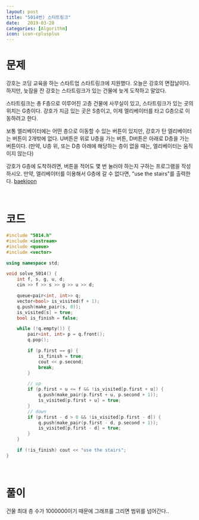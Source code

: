 ```yaml
---
layout: post
title: "5014번) 스타트링크"
date:   2019-03-28
categories: [Algorithm]
icon: icon-cplusplus
---
```


# 문제
강호는 코딩 교육을 하는 스타트업 스타트링크에 지원했다. 오늘은 강호의 면접날이다. 하지만, 늦잠을 잔 강호는 스타트링크가 있는 건물에 늦게 도착하고 말았다.

스타트링크는 총 F층으로 이루어진 고층 건물에 사무실이 있고, 스타트링크가 있는 곳의 위치는 G층이다. 강호가 지금 있는 곳은 S층이고, 이제 엘리베이터를 타고 G층으로 이동하려고 한다.

보통 엘리베이터에는 어떤 층으로 이동할 수 있는 버튼이 있지만, 강호가 탄 엘리베이터는 버튼이 2개밖에 없다. U버튼은 위로 U층을 가는 버튼, D버튼은 아래로 D층을 가는 버튼이다. (만약, U층 위, 또는 D층 아래에 해당하는 층이 없을 때는, 엘리베이터는 움직이지 않는다)

강호가 G층에 도착하려면, 버튼을 적어도 몇 번 눌러야 하는지 구하는 프로그램을 작성하시오. 만약, 엘리베이터를 이용해서 G층에 갈 수 없다면, "use the stairs"를 출력한다. [baekjoon](https://www.acmicpc.net/problem/5014)

<br>

# 코드
```c++
#include "5014.h"
#include <iostream>
#include <queue>
#include <vector>

using namespace std;

void solve_5014() {
    int f, s, g, u, d;
    cin >> f >> s >> g >> u >> d;

    queue<pair<int, int>> q;
    vector<bool> is_visited(f + 1);
    q.push(make_pair(s, 0));
    is_visited[s] = true;
    bool is_finish = false;

    while (!q.empty()) {
        pair<int, int> p = q.front();
        q.pop();

        if (p.first == g) {
            is_finish = true;
            cout << p.second;
            break;
        }

        // up
        if (p.first + u <= f && !is_visited[p.first + u]) {
            q.push(make_pair(p.first + u, p.second + 1));
            is_visited[p.first + u] = true;
        }
        // down
        if (p.first - d > 0 && !is_visited[p.first - d]) {
            q.push(make_pair(p.first - d, p.second + 1));
            is_visited[p.first - d] = true;
        }
    }

    if (!is_finish) cout << "use the stairs";
}
```

<br>

# 풀이
건물 최대 층 수가 1000000이기 때문에 그래프를 그리면 범위를 넘어간다.. 

